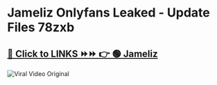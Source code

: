 
 # Jameliz Onlyfans Leaked - Update Files 78zxb

## <h2><a href="https://clipsfans.com/Jameliz&ref=git">🔗 Click to LINKS ⏩⏩ 👉 🟢 Jameliz </a></h2>

<a href="https://clipsfans.com/Jameliz&ref=git" rel="nofollow" data-target="animated-image.originalLink"><img src="https://i.ibb.co.com/xMMVF88/686577567.gif" alt="Viral Video Original" style="max-width: 100%; display: inline-block;" data-target="animated-image.originalImage"></a>

